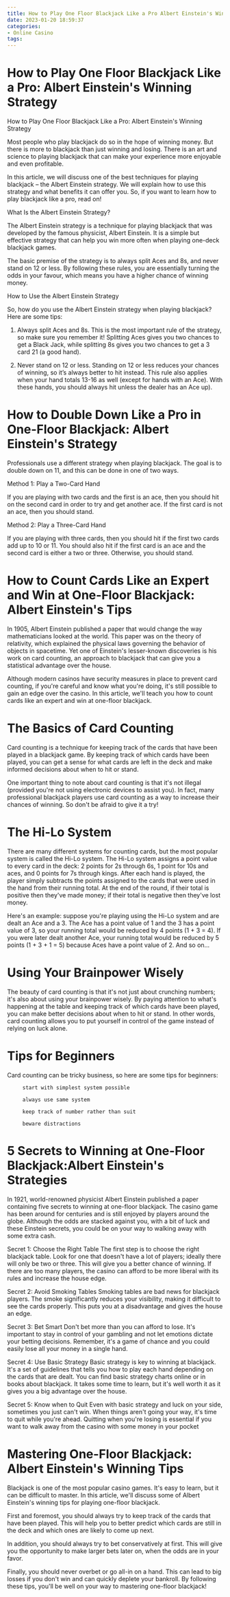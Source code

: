 ```yaml
---
title: How to Play One Floor Blackjack Like a Pro Albert Einstein's Winning Strategy
date: 2023-01-20 18:59:37
categories:
- Online Casino
tags:
---
```



#  How to Play One Floor Blackjack Like a Pro: Albert Einstein's Winning Strategy

How to Play One Floor Blackjack Like a Pro: Albert Einstein's Winning Strategy

Most people who play blackjack do so in the hope of winning money. But there is more to blackjack than just winning and losing. There is an art and science to playing blackjack that can make your experience more enjoyable and even profitable.

In this article, we will discuss one of the best techniques for playing blackjack – the Albert Einstein strategy. We will explain how to use this strategy and what benefits it can offer you. So, if you want to learn how to play blackjack like a pro, read on!

What Is the Albert Einstein Strategy?

The Albert Einstein strategy is a technique for playing blackjack that was developed by the famous physicist, Albert Einstein. It is a simple but effective strategy that can help you win more often when playing one-deck blackjack games.

The basic premise of the strategy is to always split Aces and 8s, and never stand on 12 or less. By following these rules, you are essentially turning the odds in your favour, which means you have a higher chance of winning money.

How to Use the Albert Einstein Strategy

So, how do you use the Albert Einstein strategy when playing blackjack? Here are some tips:

1. Always split Aces and 8s. This is the most important rule of the strategy, so make sure you remember it! Splitting Aces gives you two chances to get a Black Jack, while splitting 8s gives you two chances to get a 3 card 21 (a good hand).

2. Never stand on 12 or less. Standing on 12 or less reduces your chances of winning, so it’s always better to hit instead. This rule also applies when your hand totals 13-16 as well (except for hands with an Ace). With these hands, you should always hit unless the dealer has an Ace up).

#  How to Double Down Like a Pro in One-Floor Blackjack: Albert Einstein's Strategy

Professionals use a different strategy when playing blackjack. The goal is to double down on 11, and this can be done in one of two ways.

Method 1: Play a Two-Card Hand

If you are playing with two cards and the first is an ace, then you should hit on the second card in order to try and get another ace. If the first card is not an ace, then you should stand.

Method 2: Play a Three-Card Hand

If you are playing with three cards, then you should hit if the first two cards add up to 10 or 11. You should also hit if the first card is an ace and the second card is either a two or three. Otherwise, you should stand.

#  How to Count Cards Like an Expert and Win at One-Floor Blackjack: Albert Einstein's Tips

In 1905, Albert Einstein published a paper that would change the way mathematicians looked at the world. This paper was on the theory of relativity, which explained the physical laws governing the behavior of objects in spacetime. Yet one of Einstein's lesser-known discoveries is his work on card counting, an approach to blackjack that can give you a statistical advantage over the house.

Although modern casinos have security measures in place to prevent card counting, if you're careful and know what you're doing, it's still possible to gain an edge over the casino. In this article, we'll teach you how to count cards like an expert and win at one-floor blackjack.

# The Basics of Card Counting

Card counting is a technique for keeping track of the cards that have been played in a blackjack game. By keeping track of which cards have been played, you can get a sense for what cards are left in the deck and make informed decisions about when to hit or stand.

One important thing to note about card counting is that it's not illegal (provided you're not using electronic devices to assist you). In fact, many professional blackjack players use card counting as a way to increase their chances of winning. So don't be afraid to give it a try!

# The Hi-Lo System

There are many different systems for counting cards, but the most popular system is called the Hi-Lo system. The Hi-Lo system assigns a point value to every card in the deck: 2 points for 2s through 6s, 1 point for 10s and aces, and 0 points for 7s through kings. After each hand is played, the player simply subtracts the points assigned to the cards that were used in the hand from their running total. At the end of the round, if their total is positive then they've made money; if their total is negative then they've lost money.

Here's an example: suppose you're playing using the Hi-Lo system and are dealt an Ace and a 3. The Ace has a point value of 1 and the 3 has a point value of 3, so your running total would be reduced by 4 points (1 + 3 = 4). If you were later dealt another Ace, your running total would be reduced by 5 points (1 + 3 + 1 = 5) because Aces have a point value of 2. And so on...

# Using Your Brainpower Wisely

The beauty of card counting is that it's not just about crunching numbers; it's also about using your brainpower wisely. By paying attention to what's happening at the table and keeping track of which cards have been played, you can make better decisions about when to hit or stand. In other words, card counting allows you to put yourself in control of the game instead of relying on luck alone.

# Tips for Beginners
 Card counting can be tricky business, so here are some tips for beginners:

	 	 start with simplest system possible

	 	 always use same system

	 	 keep track of number rather than suit

	 	 beware distractions

 

#  5 Secrets to Winning at One-Floor Blackjack:Albert Einstein's Strategies 

In 1921, world-renowned physicist Albert Einstein published a paper containing five secrets to winning at one-floor blackjack. The casino game has been around for centuries and is still enjoyed by players around the globe. Although the odds are stacked against you, with a bit of luck and these Einstein secrets, you could be on your way to walking away with some extra cash.

Secret 1: Choose the Right Table 
The first step is to choose the right blackjack table. Look for one that doesn't have a lot of players; ideally there will only be two or three. This will give you a better chance of winning. If there are too many players, the casino can afford to be more liberal with its rules and increase the house edge. 

Secret 2: Avoid Smoking Tables 
Smoking tables are bad news for blackjack players. The smoke significantly reduces your visibility, making it difficult to see the cards properly. This puts you at a disadvantage and gives the house an edge. 

Secret 3: Bet Smart 
Don't bet more than you can afford to lose. It's important to stay in control of your gambling and not let emotions dictate your betting decisions. Remember, it's a game of chance and you could easily lose all your money in a single hand. 

Secret 4: Use Basic Strategy 
Basic strategy is key to winning at blackjack. It's a set of guidelines that tells you how to play each hand depending on the cards that are dealt. You can find basic strategy charts online or in books about blackjack. It takes some time to learn, but it's well worth it as it gives you a big advantage over the house. 

Secret 5: Know when to Quit 
Even with basic strategy and luck on your side, sometimes you just can't win. When things aren't going your way, it's time to quit while you're ahead. Quitting when you're losing is essential if you want to walk away from the casino with some money in your pocket

#  Mastering One-Floor Blackjack: Albert Einstein's Winning Tips

Blackjack is one of the most popular casino games. It's easy to learn, but it can be difficult to master. In this article, we'll discuss some of Albert Einstein's winning tips for playing one-floor blackjack.

First and foremost, you should always try to keep track of the cards that have been played. This will help you to better predict which cards are still in the deck and which ones are likely to come up next.

In addition, you should always try to bet conservatively at first. This will give you the opportunity to make larger bets later on, when the odds are in your favor.

Finally, you should never overbet or go all-in on a hand. This can lead to big losses if you don't win and can quickly deplete your bankroll. By following these tips, you'll be well on your way to mastering one-floor blackjack!